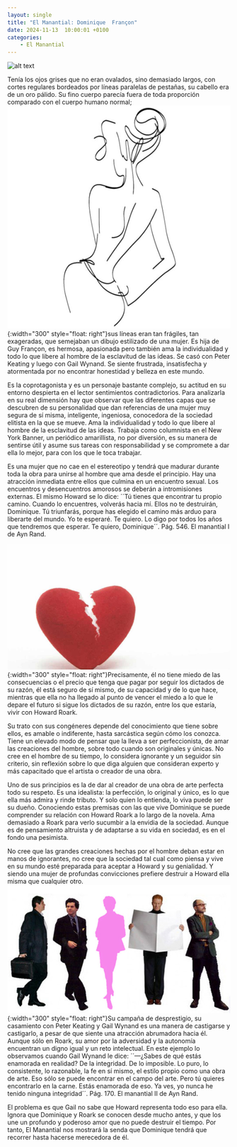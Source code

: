 ```yaml
---
layout: single
title: "El Manantial: Dominique  Françon"
date: 2024-11-13  10:00:01 +0100
categories: 
    - El Manantial
---
```

![alt text](</assets/img/Dominique  Françon.png>)


Tenía los ojos grises que no eran ovalados, sino demasiado largos, con  cortes regulares bordeados por líneas paralelas de pestañas, su cabello era de un oro pálido. Su fino cuerpo parecía fuera de toda proporción comparado con el cuerpo humano normal; ![alt text](</assets/img/dominique silueta.jpg>){:width="300" style="float: right"}sus líneas eran tan frágiles, tan exageradas, que semejaban un dibujo estilizado de una mujer. Es  hija de Guy Françon, es hermosa, apasionada pero  también ama la individualidad y todo lo que libere al hombre de la esclavitud de las ideas. Se casó con Peter Keating y luego con Gail Wynand. Se siente frustrada, insatisfecha y atormentada por no encontrar honestidad y belleza en este mundo.



Es la coprotagonista y es un personaje bastante complejo, su actitud en su entorno despierta en el lector sentimientos contradictorios. Para analizarla en su real dimensión hay que observar que las diferentes capas que se descubren  de su personalidad que dan referencias de una mujer muy segura de sí misma, inteligente, ingeniosa, conocedora de la sociedad elitista en la que se mueve. Ama la individualidad y todo lo que libere al hombre de la esclavitud de las ideas. Trabaja como columnista en el New York Banner, un periódico amarillista,  no por diversión, es su manera de sentirse útil y asume sus tareas con responsabilidad y se compromete a dar ella lo mejor, para con los que le toca trabajar. 


Es una mujer que no cae en el estereotipo y tendrá que madurar durante toda la obra para unirse al hombre que ama desde el principio. Hay una atracción inmediata entre ellos que culmina en un encuentro sexual. Los encuentros y desencuentros amorosos se deberán a intromisiones externas. El mismo Howard se lo dice:  ´´Tú tienes que encontrar tu propio camino. Cuando lo encuentres, volverás hacia mí. Ellos no te destruirán, Dominique.  Tú triunfarás, porque has elegido el camino más arduo para liberarte del mundo. Yo te esperaré. Te quiero. Lo digo por todos los años que tendremos que esperar. Te quiero, Dominique´´.  Pág. 546.  El manantial  I de Ayn Rand.

![alt text](</assets/img/dominique corazon.jpeg>){:width="300" style="float: right"}Precisamente, él no tiene miedo de las consecuencias o el precio que tenga que pagar por seguir los dictados de su razón, él está seguro de sí mismo, de su capacidad y de lo que hace, mientras que ella no ha llegado al punto de vencer el miedo a lo que le depare el futuro si sigue los dictados de su razón, entre los que estaría, vivir con Howard Roark.


Su trato con sus congéneres depende del conocimiento que tiene sobre ellos, es amable o indiferente, hasta sarcástica según cómo los conozca. Tiene un elevado modo de pensar que la lleva a ser perfeccionista, de amar las creaciones del hombre, sobre todo cuando son originales y únicas. No cree en el hombre de su tiempo, lo considera ignorante y un seguidor sin criterio, sin reflexión sobre lo que diga alguien que consideran experto y más capacitado que el artista o creador de una obra.


Uno de sus principios es la de dar al creador de una obra de arte perfecta todo su respeto. Es una idealista: la perfección, lo original y único, es lo que ella más admira y rinde tributo. Y solo quien lo entienda, lo viva puede ser su dueño. Conociendo estas premisas con las que vive Dominique se puede comprender su relación con Howard Roark a lo largo de la novela. Ama demasiado a Roark para verlo sucumbir a la envidia de la sociedad. Aunque es de pensamiento altruista y de adaptarse a su vida en sociedad, es en el fondo una pesimista. 


No cree que las grandes creaciones hechas por el hombre deban estar en manos de ignorantes, no cree que la sociedad tal cual como piensa y vive en su mundo esté preparada para aceptar a Howard y su genialidad. Y siendo una mujer de profundas convicciones prefiere destruir a Howard ella misma que cualquier otro. ![alt text](</assets/img/dominique y los otros.jpg>){:width="300" style="float: right"}Su campaña de desprestigio, su casamiento con Peter Keating y Gail Wynand es una manera de castigarse y castigarlo, a pesar de que siente una atracción abrumadora hacia él. Aunque sólo en Roark, su amor por la adversidad y la autonomía encuentran un digno igual y un reto intelectual.  En este ejemplo lo observamos  cuando Gail Wynand  le dice:  ´´—¿Sabes de qué estás enamorada en realidad? De la integridad. De lo imposible. Lo puro, lo consistente, lo razonable, la fe en sí mismo, el estilo propio como una obra de arte. Eso sólo se puede encontrar en el campo del arte. Pero tú quieres encontrarlo en la carne. Estás enamorada de eso. Ya ves, yo nunca he tenido ninguna integridad´´.  Pág. 170.   El manantial II  de Ayn Rand.


El problema es que Gail no sabe que Howard representa todo eso para ella. Ignora que Dominique y Roark se conocen desde mucho antes, y que los une un profundo y poderoso amor que no puede destruir el tiempo.  Por tanto, El Manantial nos mostrará la  senda que Dominique tendrá que recorrer hasta hacerse merecedora de él.





 




